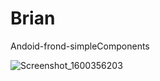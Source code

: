 # Brian
Andoid-frond-simpleComponents


![Screenshot_1600356203](https://user-images.githubusercontent.com/45782176/93493278-58ce7480-f8d1-11ea-887f-8fe43e754957.png)

